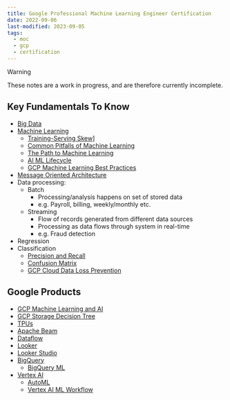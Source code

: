 ```yaml
---
title: Google Professional Machine Learning Engineer Certification
date: 2022-09-06
last-modified: 2023-09-05
tags:
  - moc
  - gcp
  - certification
---
```


> [!warning] 
> These notes are a work in progress, and are therefore currently incomplete.

## Key Fundamentals To Know

- [Big Data](notes/Big%20Data.md)
- [Machine Learning](notes/Machine%20Learning.md)
	- [Training-Serving Skew](notes/Training-Serving%20Skew.md)]
	- [Common Pitfalls of Machine Learning](notes/Common%20Pitfalls%20of%20Machine%20Learning.md)
	- [The Path to Machine Learning](The%20Path%20to%20Machine%20Learning.md)
	- [AI ML Lifecycle](notes/AI%20ML%20Lifecycle.md)
	- [GCP Machine Learning Best Practices](notes/GCP%20Machine%20Learning%20Best%20Practices.md)
- [Message Oriented Architecture](notes/Message%20Oriented%20Architecture.md)
- Data processing:
	- Batch
		- Processing/analysis happens on set of stored data
		- e.g. Payroll, billing, weekly/monthly etc.
	- Streaming
		- Flow of records generated from different data sources
		- Processing as data flows through system in real-time
		- e.g. Fraud detection
- Regression
- Classification
	- [Precision and Recall](notes/Precision%20and%20Recall.md)
	- [Confusion Matrix](notes/Confusion%20Matrix.md)
	- [GCP Cloud Data Loss Prevention](notes/GCP%20Cloud%20Data%20Loss%20Prevention.md)

## Google Products

- [GCP Machine Learning and AI](notes/moc/GCP%20Machine%20Learning%20and%20AI.md)
- [GCP Storage Decision Tree](notes/moc/GCP%20Decision%20Trees.md)
- [TPUs](notes/GCP%20TPUs.md)
- [Apache Beam](notes/Apache%20Beam.md)
- [Dataflow](notes/GCP%20Dataflow.md)
- [Looker](notes/Google%20Looker.md)
- [Looker Studio](notes/Google%20Looker%20Studio.md)
- [BigQuery](notes/GCP%20BigQuery.md)
	- [BigQuery ML](notes/GCP%20BigQuery%20ML.md)
- [Vertex AI](notes/moc/GCP%20Vertex%20AI.md)
	- [AutoML](notes/GCP%20AutoML.md)
	- [Vertex AI ML Workflow](notes/GCP%20Vertex%20AI%20ML%20Workflow.md)
